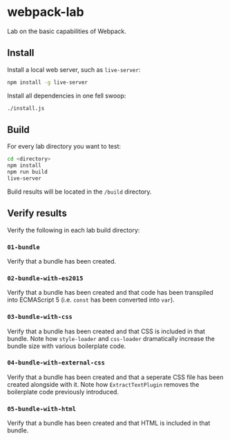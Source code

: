# webpack-lab

Lab on the basic capabilities of Webpack.

## Install

Install a local web server, such as `live-server`:

```sh
npm install -g live-server
```

Install all dependencies in one fell swoop:

```sh
./install.js
```

## Build

For every lab directory you want to test:

```sh
cd <directory>
npm install
npm run build
live-server
```

Build results will be located in the `/build` directory.

## Verify results

Verify the following in each lab build directory:

### `01-bundle`

Verify that a bundle has been created.

### `02-bundle-with-es2015`

Verify that a bundle has been created and that code has been transpiled into
ECMAScript 5 (i.e. `const` has been converted into `var`).

### `03-bundle-with-css`

Verify that a bundle has been created and that CSS is included in that bundle.
Note how `style-loader` and `css-loader` dramatically increase the bundle size
with various boilerplate code.

### `04-bundle-with-external-css`

Verify that a bundle has been created and that a seperate CSS file has been
created alongside with it. Note how `ExtractTextPlugin` removes the boilerplate
code previously introduced.

### `05-bundle-with-html`

Verify that a bundle has been created and that HTML is included in that bundle.
